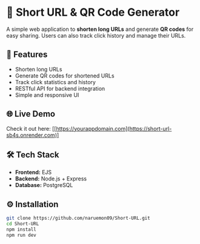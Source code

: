 # 🔗 Short URL & QR Code Generator

A simple web application to **shorten long URLs** and generate **QR codes** for easy sharing. Users can also track click history and manage their URLs.

## 🚀 Features
- Shorten long URLs  
- Generate QR codes for shortened URLs  
- Track click statistics and history  
- RESTful API for backend integration  
- Simple and responsive UI

## 🌐 Live Demo
Check it out here: [[https://yourappdomain.com](https://short-url-sb4s.onrender.com)]


## 🛠 Tech Stack
- **Frontend:** EJS
- **Backend:** Node.js + Express  
- **Database:** PostgreSQL

## ⚙️ Installation
```bash
git clone https://github.com/naruemon09/Short-URL.git
cd Short-URL
npm install
npm run dev
